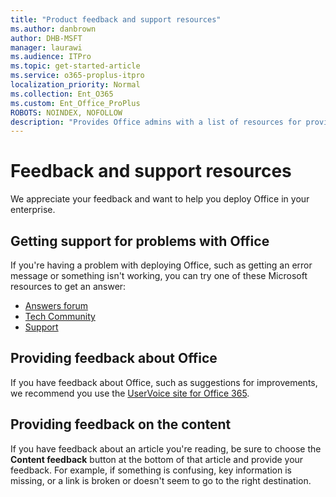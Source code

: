 ```yaml
---
title: "Product feedback and support resources"
ms.author: danbrown
author: DHB-MSFT
manager: laurawi
ms.audience: ITPro
ms.topic: get-started-article
ms.service: o365-proplus-itpro
localization_priority: Normal
ms.collection: Ent_O365
ms.custom: Ent_Office_ProPlus
ROBOTS: NOINDEX, NOFOLLOW
description: "Provides Office admins with a list of resources for providing feedback or getting support."
---
```


# Feedback and support resources

We appreciate your feedback and want to help you deploy Office in your enterprise.

## Getting support for problems with Office

If you're having a problem with deploying Office, such as getting an error message or something isn't working, you can try one of these Microsoft resources to get an answer:
- [Answers forum](https://answers.microsoft.com/)
- [Tech Community](https://techcommunity.microsoft.com/)
- [Support](https://support.microsoft.com/contactus)

## Providing feedback about Office

If you have feedback about Office, such as suggestions for improvements, we recommend you use the [UserVoice site for Office 365](https://office365.uservoice.com/).

## Providing feedback on the content

If you have feedback about an article you're reading, be sure to choose the **Content feedback** button at the bottom of that article and provide your feedback. For example, if something is confusing, key information is missing, or a link is broken or doesn't seem to go to the right destination.